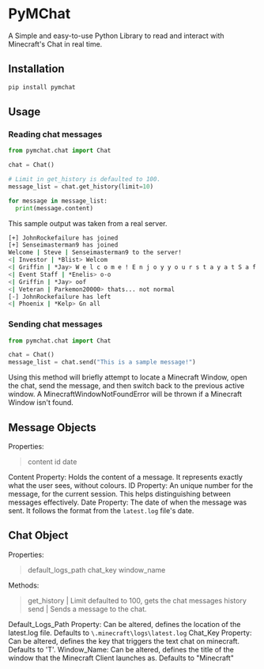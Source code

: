 # PyMChat
A Simple and easy-to-use Python Library to read and interact with Minecraft's Chat in real time.

## Installation
```bash
pip install pymchat
```

## Usage

### Reading chat messages
```python
from pymchat.chat import Chat

chat = Chat()

# Limit in get_history is defaulted to 100.
message_list = chat.get_history(limit=10)

for message in message_list:
  print(message.content)
```

This sample output was taken from a real server.
```bash
[+] JohnRockefailure has joined
[+] Senseimasterman9 has joined
Welcome | Steve | Senseimasterman9 to the server!
<| Investor | *Blist> Welcom
<| Griffin | *Jay> W e l c o m e ! E n j o y y o u r s t a y a t S a f e S u r v i v a l
<| Event Staff | *Enelis> o-o
<| Griffin | *Jay> oof
<| Veteran | Parkemon20000> thats... not normal
[-] JohnRockefailure has left
<| Phoenix | *Kelp> Gn all
```
### Sending chat messages
```python
from pymchat.chat import Chat

chat = Chat()
message_list = chat.send("This is a sample message!")
```
Using this method will briefly attempt to locate a Minecraft Window, open the chat, send the message, and then switch back to the previous active window.
A MinecraftWindowNotFoundError will be thrown if a Minecraft Window isn't found.

## Message Objects

Properties:
  > content
  > id
  > date

Content Property: Holds the content of a message. It represents exactly what the user sees, without colours.
ID Property: An unique number for the message, for the current session. This helps distinguishing between messages effectively.
Date Property: The date of when the message was sent. It follows the format from the `latest.log` file's date.

## Chat Object

Properties:
  > default_logs_path
  > chat_key
  > window_name

Methods:
  > get_history | Limit defaulted to 100, gets the chat messages history
  > send | Sends a message to the chat.

Default_Logs_Path Property: Can be altered, defines the location of the latest.log file. Defaults to `\.minecraft\logs\latest.log`
Chat_Key Property: Can be altered, defines the key that triggers the text chat on minecraft. Defaults to 'T'.
Window_Name: Can be altered, defines the title of the window that the Minecraft Client launches as. Defaults to "Minecraft"

